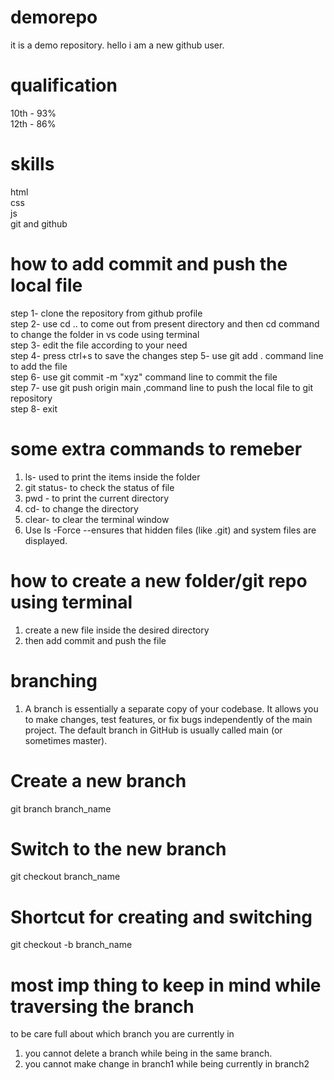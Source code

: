 # demorepo
it is a demo repository.
hello i am a new github user.
# qualification 
10th - 93% <br>
12th - 86% 
# skills
html <br>
css <br>
js<br>
git and github <br>
# how to add commit and push the local file
step 1- clone the repository from github profile <br>
step 2- use cd .. to come out from present directory and then cd <filename> command to change the folder in vs code using terminal <br>
step 3- edit the file according to your need <br>
step 4- press ctrl+s to save the changes
step 5- use git add . command line to add the file <br>
step 6- use git commit -m "xyz" command line to commit the file <br>
step 7- use git push origin main ,command line to push the local file to git repository <br>
step 8- exit <br>
# some extra commands to remeber
1. ls- used to print the items inside the folder <br>
2. git status- to check the status of file <br>
3. pwd - to print the current directory <br>
4. cd- to change the directory <br>
5. clear- to clear the terminal window <br>
6. Use ls -Force --ensures that hidden files (like .git) and system files are displayed.
# how to create a new folder/git repo using terminal
1. create a new file inside the desired directory
2. then add commit and push the file 

# branching 
1. A branch is essentially a separate copy of your codebase. It allows you to make changes, test features, or fix bugs independently of the main project. The default branch in GitHub is usually called main (or sometimes master).
# Create a new branch
git branch branch_name

# Switch to the new branch
git checkout branch_name

# Shortcut for creating and switching
git checkout -b branch_name
# most imp thing to keep in mind while  traversing the branch 
to be care full about which branch you are currently in
1. you cannot delete a branch while being in the same branch.
2. you cannot make change in branch1 while being currently in branch2
